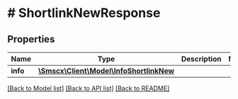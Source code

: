 # # ShortlinkNewResponse

## Properties

Name | Type | Description | Notes
------------ | ------------- | ------------- | -------------
**info** | [**\Smscx\Client\Model\InfoShortlinkNew**](InfoShortlinkNew.md) |  |

[[Back to Model list]](../../README.md#models) [[Back to API list]](../../README.md#endpoints) [[Back to README]](../../README.md)
